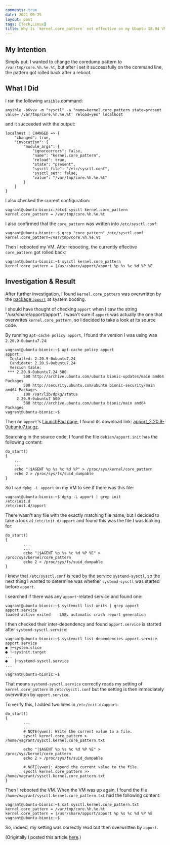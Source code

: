 ```yaml
---
comments: true
date: 2021-06-25
layout: post
tags: [Tech,Linux]
title: Why is `kernel.core_pattern` not effective on my Ubuntu 18.04 VM after rebooting?
---
```


## My Intention

Simply put: I wanted to change the coredump pattern to `/var/tmp/core.%h.%e.%t`, but after I set it successfully on the command line, the pattern got rolled back after a reboot.

## What I Did

I ran the following `ansible` command:

```
ansible -bKvvv -m "sysctl" -a "name=kernel.core_pattern state=present value='/var/tmp/core.%h.%e.%t' reload=yes" localhost
```

and it succeeded with the output:

```
localhost | CHANGED => {
    "changed": true,
    "invocation": {
        "module_args": {
            "ignoreerrors": false,
            "name": "kernel.core_pattern",
            "reload": true,
            "state": "present",
            "sysctl_file": "/etc/sysctl.conf",
            "sysctl_set": false,
            "value": "/var/tmp/core.%h.%e.%t"
        }
    }
}
```

I also checked the current configuration:

```
vagrant@ubuntu-bionic:/etc$ sysctl kernel.core_pattern
kernel.core_pattern = /var/tmp/core.%h.%e.%t
```

I also confirmed that the `core_pattern` was written into `/etc/sysctl.conf`:

```
vagrant@ubuntu-bionic:~$ grep "core_pattern" /etc/sysctl.conf
kernel.core_pattern=/var/tmp/core.%h.%e.%t
```

Then I rebooted my VM. After rebooting, the currently effective `core_pattern` got rolled back:

```
vagrant@ubuntu-bionic:~$ sysctl kernel.core_pattern
kernel.core_pattern = |/usr/share/apport/apport %p %s %c %d %P %E
```

## Investigation & Result

After further investigation, I found `kernel.core_pattern` was overwritten by the [package `apport`](https://wiki.ubuntu.com/Apport) at system booting.

I should have thought of checking `apport` when I saw the string "/usr/share/apport/apport". I wasn't sure if `apport` was actually the one that overwrites `kernel.core_pattern`, so I decided to take a look at its source code.

By running `apt-cache policy apport`, I found the version I was using was `2.20.9-0ubuntu7.24`:

```
vagrant@ubuntu-bionic:~$ apt-cache policy apport
apport:
  Installed: 2.20.9-0ubuntu7.24
  Candidate: 2.20.9-0ubuntu7.24
  Version table:
 *** 2.20.9-0ubuntu7.24 500
        500 http://archive.ubuntu.com/ubuntu bionic-updates/main amd64 Packages
        500 http://security.ubuntu.com/ubuntu bionic-security/main amd64 Packages
        100 /var/lib/dpkg/status
     2.20.9-0ubuntu7 500
        500 http://archive.ubuntu.com/ubuntu bionic/main amd64 Packages
vagrant@ubuntu-bionic:~$
```

Then on `apport`'s [LaunchPad page](https://launchpad.net/ubuntu/bionic/+source/apport), I found its download link: [apport_2.20.9-0ubuntu7.tar.gz](https://launchpad.net/ubuntu/+archive/primary/+sourcefiles/apport/2.20.9-0ubuntu7/apport_2.20.9-0ubuntu7.tar.gz).

Searching in the source code, I found the file `debian/apport.init` has the following content:

```shell
do_start()
{
    ...
    ...
    echo "|$AGENT %p %s %c %d %P" > /proc/sys/kernel/core_pattern
    echo 2 > /proc/sys/fs/suid_dumpable
}
```

So I ran `dpkg -L apport` on my VM to see if there was this file:

```
vagrant@ubuntu-bionic:~$ dpkg -L apport | grep init
/etc/init.d
/etc/init.d/apport
```

There wasn't any file with the exactly matching file name, but I decided to take a look at `/etc/init.d/apport` and found this was the file I was looking for:

```shell
do_start()
{
        ...
        ...
        echo "|$AGENT %p %s %c %d %P %E" > /proc/sys/kernel/core_pattern
        echo 2 > /proc/sys/fs/suid_dumpable
}
```

I knew that `/etc/sysctl.conf` is read by the service `systemd-sysctl`, so the next thing I wanted to determine was whether `systemd-sysctl` was started before `apport`.

I searched if there was any `apport`-related service and found one:

```
vagrant@ubuntu-bionic:~$ systemctl list-units | grep apport
apport.service                                                                      loaded active exited    LSB: automatic crash report generation
```

I then checked their inter-dependency and found `apport.service` is started after `systemd-sysctl.service`:

```
vagrant@ubuntu-bionic:~$ systemctl list-dependencies apport.service
apport.service
● ├─system.slice
● └─sysinit.target
...
●   ├─systemd-sysctl.service
...
...
vagrant@ubuntu-bionic:~$
```

That means `systemd-sysctl.service` correctly reads my setting of `kernel.core_pattern` in `/etc/sysctl.conf` but the setting is then immediately overwritten by `apport.service`.

To verify this, I added two lines in `/etc/init.d/apport`:

```shell
do_start()
{
        ...
        ...
        # NOTE(ywen): Write the current value to a file.
        sysctl kernel.core_pattern > /home/vagrant/sysctl.kernel.core_pattern.txt

        echo "|$AGENT %p %s %c %d %P %E" > /proc/sys/kernel/core_pattern
        echo 2 > /proc/sys/fs/suid_dumpable

        # NOTE(ywen): Append the current value to the file.
        sysctl kernel.core_pattern >> /home/vagrant/sysctl.kernel.core_pattern.txt
}
```

Then I rebooted the VM. When the VM was up again, I found the file `/home/vagrant/sysctl.kernel.core_pattern.txt` had the following content:

```
vagrant@ubuntu-bionic:~$ cat sysctl.kernel.core_pattern.txt
kernel.core_pattern = /var/tmp/core.%h.%e.%t
kernel.core_pattern = |/usr/share/apport/apport %p %s %c %d %P %E
vagrant@ubuntu-bionic:~$
```

So, indeed, my setting was correctly read but then overwritten by `apport`.

(Originally I posted this article [here](https://askubuntu.com/a/1348242/514711).)
